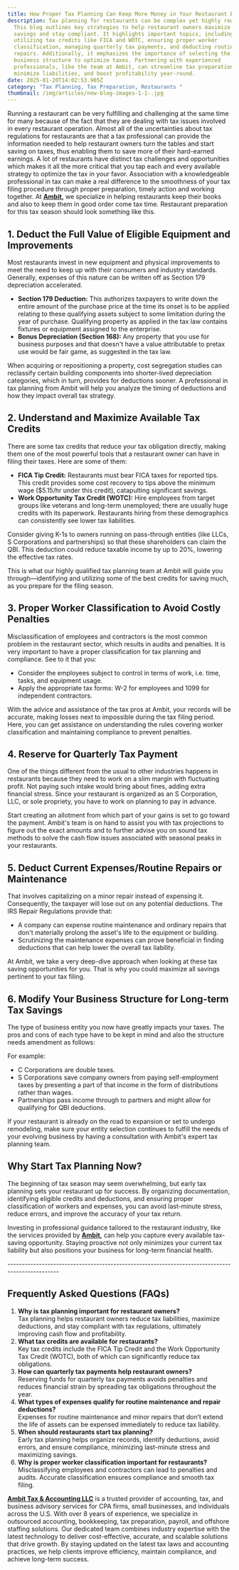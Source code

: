 ```yaml
---
title: How Proper Tax Planning Can Keep More Money in Your Restaurant Business
description: Tax planning for restaurants can be complex yet highly rewarding.
  This blog outlines key strategies to help restaurant owners maximize tax
  savings and stay compliant. It highlights important topics, including
  utilizing tax credits like FICA and WOTC, ensuring proper worker
  classification, managing quarterly tax payments, and deducting routine
  repairs. Additionally, it emphasizes the importance of selecting the right
  business structure to optimize taxes. Partnering with experienced
  professionals, like the team at Ambit, can streamline tax preparation,
  minimize liabilities, and boost profitability year-round.
date: 2025-01-20T14:02:53.905Z
category: "Tax Planning, Tax Preparation, Restaurants "
thumbnail: /img/articles/new-blog-images-1-1-.jpg
---
```

Running a restaurant can be very fulfilling and challenging at the same time for many because of the fact that they are dealing with tax issues involved in every restaurant operation. Almost all of the uncertainties about tax regulations for restaurants are that a tax professional can provide the information needed to help restaurant owners turn the tables and start saving on taxes, thus enabling them to save more of their hard-earned earnings. A lot of restaurants have distinct tax challenges and opportunities which makes it all the more critical that you tap each and every available strategy to optimize the tax in your favor. Association with a knowledgeable professional in tax can make a real difference to the smoothness of your tax filing procedure through proper preparation, timely action and working together. At **[Ambit](https://www.ambitkpo.com/services/tax-services),** we specialize in helping restaurants keep their books and also to keep them in good order come tax time. Restaurant preparation for this tax season should look something like this.

## 1. Deduct the Full Value of Eligible Equipment and Improvements

Most restaurants invest in new equipment and physical improvements to meet the need to keep up with their consumers and industry standards. Generally, expenses of this nature can be written off as Section 179 depreciation accelerated.

* **Section 179 Deduction:** This authorizes taxpayers to write down the entire amount of the purchase price at the time its onset is to be applied relating to these qualifying assets subject to some limitation during the year of purchase. Qualifying property as applied in the tax law contains fixtures or equipment assigned to the enterprise.
* **Bonus Depreciation (Section 168):** Any property that you use for business purposes and that doesn't have a value attributable to pretax use would be fair game, as suggested in the tax law. 

When acquiring or repositioning a property, cost segregation studies can reclassify certain building components into shorter-lived depreciation categories, which in turn, provides for deductions sooner. A professional in tax planning from Ambit will help you analyze the timing of deductions and how they impact overall tax strategy.

## 2. Understand and Maximize Available Tax Credits

There are some tax credits that reduce your tax obligation directly, making them one of the most powerful tools that a restaurant owner can have in filing their taxes. Here are some of them:

* **FICA Tip Credit:** Restaurants must bear FICA taxes for reported tips. This credit provides some cost recovery to tips above the minimum wage ($5.15/hr under this credit), catapulting significant savings.
* **Work Opportunity Tax Credit (WOTC):** Hire employees from target groups like veterans and long-term unemployed; there are usually huge credits with its paperwork. Restaurants hiring from these demographics can consistently see lower tax liabilities.

Consider giving K-1s to owners running on pass-through entities (like LLCs, S Corporations and partnerships) so that these shareholders can claim the QBI. This deduction could reduce taxable income by up to 20%, lowering the effective tax rates. 

This is what our highly qualified tax planning team at Ambit will guide you through—identifying and utilizing some of the best credits for saving much, as you prepare for the filing season.

## 3. Proper Worker Classification to Avoid Costly Penalties

Misclassification of employees and contractors is the most common problem in the restaurant sector, which results in audits and penalties. It is very important to have a proper classification for tax planning and compliance. See to it that you:

* Consider the employees subject to control in terms of work, i.e. time, tasks, and equipment usage.
* Apply the appropriate tax forms: W-2 for employees and 1099 for independent contractors. 

With the advice and assistance of the tax pros at Ambit, your records will be accurate, making losses next to impossible during the tax filing period. Here, you can get assistance on understanding the rules covering worker classification and maintaining compliance to prevent penalties.

## 4. Reserve for Quarterly Tax Payment

One of the things different from the usual to other industries happens in restaurants because they need to work on a slim margin with fluctuating profit. Not paying such intake would bring about fines, adding extra financial stress. Since your restaurant is organized as an S Corporation, LLC, or sole propriety, you have to work on planning to pay in advance.

Start creating an allotment from which part of your gains is set to go toward the payment. Ambit's team is on hand to assist you with tax projections to figure out the exact amounts and to further advise you on sound tax methods to solve the cash flow issues associated with seasonal peaks in your restaurants.

## 5. Deduct Current Expenses/Routine Repairs or Maintenance 

That involves capitalizing on a minor repair instead of expensing it. Consequently, the taxpayer will lose out on any potential deductions. The IRS Repair Regulations provide that:

* A company can expense routine maintenance and ordinary repairs that don't materially prolong the asset's life to the equipment or building. 
* Scrutinizing the maintenance expenses can prove beneficial in finding deductions that can help lower the overall tax liability.

At Ambit, we take a very deep-dive approach when looking at these tax saving opportunities for you. That is why you could maximize all savings pertinent to your tax filing.

## 6. Modify Your Business Structure for Long-term Tax Savings

The type of business entity you now have greatly impacts your taxes. The pros and cons of each type have to be kept in mind and also the structure needs amendment as follows: 

For example:

* C Corporations are double taxes.
* S Corporations save company owners from paying self-employment taxes by presenting a part of that income in the form of distributions rather than wages.
* Partnerships pass income through to partners and might allow for qualifying for QBI deductions.

If your restaurant is already on the road to expansion or set to undergo remodeling, make sure your entity selection continues to fulfill the needs of your evolving business by having a consultation with Ambit's expert tax planning team. 

## Why Start Tax Planning Now? 

The beginning of tax season may seem overwhelming, but early tax planning sets your restaurant up for success. By organizing documentation, identifying eligible credits and deductions, and ensuring proper classification of workers and expenses, you can avoid last-minute stress, reduce errors, and improve the accuracy of your tax return.

Investing in professional guidance tailored to the restaurant industry, like the services provided by **[Ambit](https://www.ambitkpo.com/services/tax-services),** can help you capture every available tax-saving opportunity. Staying proactive not only minimizes your current tax liability but also positions your business for long-term financial health.

\-﻿-----------------------------------------------------------------------------------------------

## Frequently Asked Questions (FAQs)

1. **Why is tax planning important for restaurant owners?**\
   Tax planning helps restaurant owners reduce tax liabilities, maximize deductions, and stay compliant with tax regulations, ultimately improving cash flow and profitability.
2. **What tax credits are available for restaurants?**\
   Key tax credits include the FICA Tip Credit and the Work Opportunity Tax Credit (WOTC), both of which can significantly reduce tax obligations.
3. **How can quarterly tax payments help restaurant owners?**\
   Reserving funds for quarterly tax payments avoids penalties and reduces financial strain by spreading tax obligations throughout the year.
4. **What types of expenses qualify for routine maintenance and repair deductions?**\
   Expenses for routine maintenance and minor repairs that don’t extend the life of assets can be expensed immediately to reduce tax liability.
5. **When should restaurants start tax planning?**\
   Early tax planning helps organize records, identify deductions, avoid errors, and ensure compliance, minimizing last-minute stress and maximizing savings.
6. **Why is proper worker classification important for restaurants?**\
   Misclassifying employees and contractors can lead to penalties and audits. Accurate classification ensures compliance and smooth tax filing.



**[Ambit Tax & Accounting LLC](https://www.ambitkpo.com/services/tax-services)** is a trusted provider of accounting, tax, and business advisory services for CPA firms, small businesses, and individuals across the U.S. With over 8 years of experience, we specialize in outsourced accounting, bookkeeping, tax preparation, payroll, and offshore staffing solutions. Our dedicated team combines industry expertise with the latest technology to deliver cost-effective, accurate, and scalable solutions that drive growth. By staying updated on the latest tax laws and accounting practices, we help clients improve efficiency, maintain compliance, and achieve long-term success.